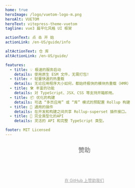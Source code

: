 ```yaml
---
home: true
heroImage: /logo/vuetom-logo-m.png
heroAlt: VUETOM
heroText: vitepress-theme-vuetom
tagline: vue3 扁平化风格 UI 框架

actionText: 点 击 开 始
actionLink: /en-US/guide/info

altActionText: 仓 库
altActionLink: /en-US/guide/

features:
  - title: 💡 极速的服务启动
    details: 使用原生 ESM 文件，无需打包!
  - title: ⚡️ 轻量快速的热重载
    details: 无论应用程序大小如何，都始终极快的模块热重载（HMR）
  - title: 🛠️ 丰富的功能
    details: 对 TypeScript、JSX、CSS 等支持开箱即用。
  - title: 📦 优化的构建
    details: 可选 “多页应用” 或 “库” 模式的预配置 Rollup 构建
  - title: 🔩 通用的插件
    details: 在开发和构建之间共享 Rollup-superset 插件接口。
  - title: 🔑 完全类型化的API
    details: 灵活的 API 和完整 TypeScript 类型。

footer: MIT Licensed
---
```


<div class="frontpage sponsors">
  <h2>赞助</h2>
  <div class="platinum-sponsors">
    <a v-for="{ href, src, name, id } of sponsors.filter(s => s.tier === 'platinum')" :href="href" target="_blank" rel="noopener" aria-label="sponsor-img">
      <img :src="src" :alt="name" :id="`sponsor-${id}`">
    </a>
  </div>
  <div class="gold-sponsors">
    <a v-for="{ href, src, name, id } of sponsors.filter(s => s.tier !== 'platinum')" :href="href" target="_blank" rel="noopener" aria-label="sponsor-img">
      <img :src="src" :alt="name" :id="`sponsor-${id}`">
    </a>
  </div>
  <a href="https://github.com/sponsors/yyx990803" target="_blank" rel="noopener">在 GitHub 上赞助我们</a>
</div>


<script setup>
import { onMounted } from 'vue'

const sponsors = [
  {
    "id": "stackblitz",
    "name": "StackBlitz",
    "href": "https://stackblitz.com/",
    "src": "/stackblitz.svg",
    "tier": "platinum"
  },
  {
    "id": "tailwind",
    "name": "Tailwind Labs",
    "href": "https://tailwindcss.com",
    "src": "/tailwind-labs.svg"
  },
  {
    "id": "vuejobs",
    "name": "Vue Jobs",
    "href": "https://vuejobs.com/?ref=vuejs",
    "src": "/vuejobs.png"
  },
  {
    "id": "mux",
    "name": "Mux",
    "href": "https://mux.com",
    "src": "/mux.svg"
  }
]

function fetchReleaseTag() {
  onMounted(() => {
    fetch('https://api.github.com/repos/vitejs/docs-cn/releases/latest')
      .then((res) => res.json())
      .then((json) => {
        const mainTitle = document.getElementById('main-title')
        mainTitle.style.position = 'relative'

        const docsReleaseTag = document.createElement('span')
        docsReleaseTag.classList.add('release-tag')
        const releaseTagName = json.tag_name
        docsReleaseTag.innerText = releaseTagName

        if (releaseTagName !== undefined) {
          mainTitle.appendChild(docsReleaseTag)
        }
      })
  })
}

fetchReleaseTag()
</script>

<style>
.sponsors {
  padding: 0 1.5rem 2rem;
  font-size: 0.8rem;
}

.sponsors a {
  color: #999;
  margin: 1em;
  display: block;
}

.sponsors img {
  max-width: 160px;
  max-height: 40px;
}

.sponsors.frontpage {
  text-align: center;
}

.sponsors.frontpage img {
  display: inline-block;
  vertical-align: middle;
}

.sponsors.frontpage h2 {
  color: #999;
  font-size: 1.2rem;
  border: none;
}

.sponsors.sidebar a img {
  max-height: 36px;
}

.platinum-sponsors {
  margin-bottom: 1.5em;
}

.platinum-sponsors a img {
  max-width: 240px;
  max-height: 60px;
}

.gold-sponsors {
  display: flex;
  flex-wrap: wrap;
  justify-content: space-evenly;
  align-items: center;
}

/* special cases */
#sponsor-mux {
  padding: 5px 0;
  min-height: 36px;
}
</style>